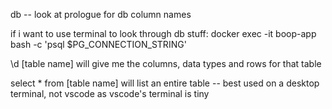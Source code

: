 db -- look at prologue for db column names

if i want to use terminal to look through db stuff:
docker exec -it boop-app bash -c 'psql $PG_CONNECTION_STRING'

\d [table name] will give me the columns, data types and rows for that table

select * from [table name] will list an entire table -- best used on a desktop terminal, not vscode as vscode's terminal is tiny